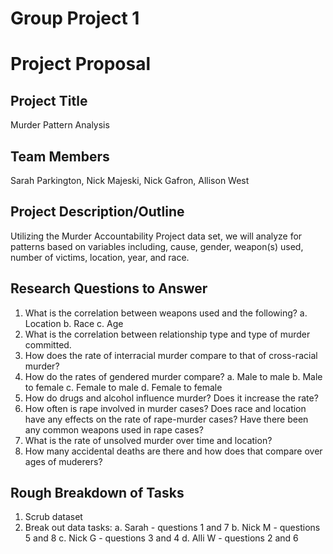 # Group Project 1

# Project Proposal

## Project Title
Murder Pattern Analysis

## Team Members
Sarah Parkington, Nick Majeski, Nick Gafron, Allison West

## Project Description/Outline
Utilizing the Murder Accountability Project data set, we will analyze for patterns based on variables including, cause, gender, weapon(s) used, number of victims, location, year, and race.

## Research Questions to Answer
1. What is the correlation between weapons used and the following?
    a. Location
    b. Race
    c. Age
2. What is the correlation between relationship type and type of murder committed.
3. How does the rate of interracial murder compare to that of cross-racial murder?
4. How do the rates of gendered murder compare?
    a. Male to male
    b. Male to female
    c. Female to male
    d. Female to female
5. How do drugs and alcohol influence murder? Does it increase the rate?
6. How often is rape involved in murder cases? Does race and location have any effects on the rate of rape-murder cases? Have there been any common weapons used in rape cases?
7. What is the rate of unsolved murder over time and location?
8. How many accidental deaths are there and how does that compare over ages of muderers?

## Rough Breakdown of Tasks
1. Scrub dataset
2. Break out data tasks:
    a. Sarah - questions 1 and 7
    b. Nick M - questions 5 and 8
    c. Nick G - questions 3 and 4
    d. Alli W - questions 2 and 6

